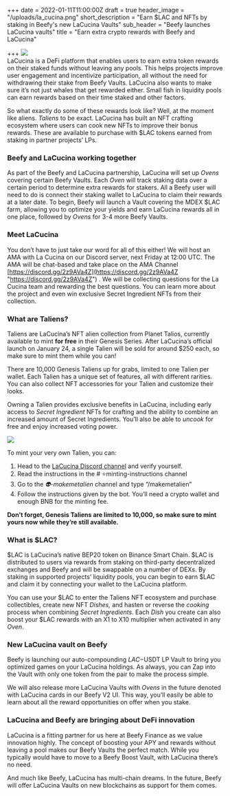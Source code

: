 +++
date = 2022-01-11T11:00:00Z
draft = true
header_image = "/uploads/la_cucina.png"
short_description = "Earn $LAC and NFTs by staking in Beefy's new LaCucina Vaults"
sub_header = "Beefy launches LaCucina vaults"
title = "Earn extra crypto rewards with Beefy and LaCucina"

+++
![](/uploads/la_cucina.png)  
LaCucina is a DeFi platform that enables users to earn extra token rewards on their staked funds without leaving any pools. This helps projects improve user engagement and incentivize participation, all without the need for withdrawing their stake from Beefy Vaults. LaCucina also wants to make sure it’s not just whales that get rewarded either. Small fish in liquidity pools can earn rewards based on their time staked and other factors.

So what exactly do some of these rewards look like? Well, at the moment like aliens. _Taliens_ to be exact. LaCucina has built an NFT crafting ecosystem where users can cook new NFTs to improve their bonus rewards. These are available to purchase with $LAC tokens earned from staking in partner projects’ LPs.

### Beefy and LaCucina working together

As part of the Beefy and LaCucina partnership, LaCucina will set up _Ovens_ covering certain Beefy Vaults. Each _Oven_ will track staking data over a certain period to determine extra rewards for stakers. All a Beefy user will need to do is connect their staking wallet to LaCucina to claim their rewards at a later date. To begin, Beefy will launch a Vault covering the MDEX $LAC farm, allowing you to optimize your yields and earn LaCucina rewards all in one place, followed by _Ovens_ for 3-4 more Beefy Vaults.

### Meet LaCucina

You don’t have to just take our word for all of this either! We will host an AMA with La Cucina on our Discord server, next Friday at 12:00 UTC. The AMA will be chat-based and take place on the AMA Channel [https://discord.gg/2z9AVa4Z](https://discord.gg/2z9AVa4Z "https://discord.gg/2z9AVa4Z") . We will be collecting questions for the La Cucina team and rewarding the best questions. You can learn more about the project and even win exclusive Secret Ingredient NFTs from their collection.

### What are Taliens?

Taliens are LaCucina’s NFT alien collection from Planet Talios, currently available to mint **for free** in their Genesis Series. After LaCucina’s official launch on January 24, a single Talien will be sold for around $250 each, so make sure to mint them while you can!

There are 10,000 Genesis Taliens up for grabs, limited to one Talien per wallet. Each Talien has a unique set of features, all with different rarities. You can also collect NFT accessories for your Talien and customize their looks.

Owning a Talien provides exclusive benefits in LaCucina, including early access to _Secret Ingredient_ NFTs for crafting and the ability to combine an increased amount of Secret Ingredients. You’ll also be able to _uncook_ for free and enjoy increased voting power.

![](/uploads/screenshot-2022-01-11-094713.png)

To mint your very own Talien, you can:

1. Head to the [LaCucina Discord channel](https://t.co/FI1sLIICwP) and verify yourself.
2. Read the instructions in the # ⭐minting-instructions channel
3. Go to the _👽-makemetalien_ channel and type “/makemetalien”
4. Follow the instructions given by the bot. You’ll need a crypto wallet and enough BNB for the minting fee.

**Don’t forget, Genesis Taliens are limited to 10,000, so make sure to mint yours now while they’re still available.**

### What is $LAC?

$LAC is LaCucina’s native BEP20 token on Binance Smart Chain. $LAC is distributed to users via rewards from staking on third-party decentralized exchanges and Beefy and will be swappable on a number of DEXs. By staking in supported projects’ liquidity pools, you can begin to earn $LAC and claim it by connecting your wallet to the LaCucina platform.

You can use your $LAC to enter the Taliens NFT ecosystem and purchase collectibles, create new NFT _Dishes,_ and hasten or reverse the _cooking_ process when combining _Secret Ingredients._ Each _Dish_ you create can also boost your $LAC rewards with an X1 to X10 multiplier when activated in any _Oven_.

### New LaCucina vault on Beefy

Beefy is launching our auto-compounding $LAC-$USDT LP Vault to bring you optimized games on your LaCucina holdings. As always, you can Zap into the Vault with only one token from the pair to make the process simple.

We will also release more LaCucina Vaults with _Ovens_ in the future denoted with LaCucina cards in our Beefy V2 UI. This way, you’ll easily be able to learn about all the reward opportunities on offer when you stake.

### LaCucina and Beefy are bringing about DeFi innovation

LaCucina is a fitting partner for us here at Beefy Finance as we value innovation highly. The concept of boosting your APY and rewards without leaving a pool makes our Beefy Vaults the perfect match. While you typically would have to move to a Beefy Boost Vault, with LaCucina there’s no need.

And much like Beefy, LaCucina has multi-chain dreams. In the future, Beefy will offer LaCucina Vaults on new blockchains as support for them comes.